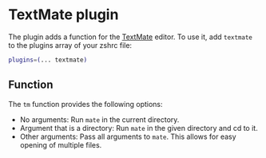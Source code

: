 # TextMate plugin
The plugin adds a function for the [TextMate](https://macromates.com) editor.
To use it, add `textmate` to the plugins array of your zshrc file:
```zsh
plugins=(... textmate)
```
## Function
The `tm` function provides the following options:
- No arguments: Run `mate` in the current directory.
- Argument that is a directory: Run `mate` in the given directory and cd to it.
- Other arguments: Pass all arguments to `mate`. This allows for easy opening of multiple files.
